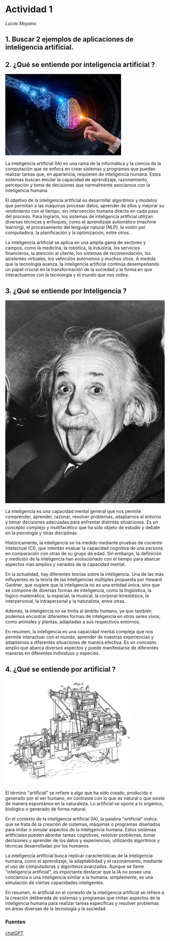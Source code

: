 # Actividad 1

*Lucas Moyano*

## 1. Buscar 2 ejemplos de aplicaciones de inteligencia artificial.

## 2. ¿Qué se entiende por inteligencia artificial ?

![](img/ai_picture.jpg)

La inteligencia artificial (IA) es una rama de la informática y la ciencia de la computación que se enfoca en crear sistemas y programas que puedan realizar tareas que, en apariencia, requieren de inteligencia humana. Estos sistemas buscan emular la capacidad de aprendizaje, razonamiento, percepción y toma de decisiones que normalmente asociamos con la inteligencia humana.

El objetivo de la inteligencia artificial es desarrollar algoritmos y modelos que permitan a las máquinas procesar datos, aprender de ellos y mejorar su rendimiento con el tiempo, sin intervención humana directa en cada paso del proceso. Para lograrlo, los sistemas de inteligencia artificial utilizan diversas técnicas y enfoques, como el aprendizaje automático (machine learning), el procesamiento del lenguaje natural (NLP), la visión por computadora, la planificación y la optimización, entre otros.

La inteligencia artificial se aplica en una amplia gama de sectores y campos, como la medicina, la robótica, la industria, los servicios financieros, la atención al cliente, los sistemas de recomendación, los asistentes virtuales, los vehículos autónomos y muchos otros. A medida que la tecnología avanza, la inteligencia artificial continúa desempeñando un papel crucial en la transformación de la sociedad y la forma en que interactuamos con la tecnología y el mundo que nos rodea.

## 3. ¿Qué se entiende por Inteligencia ?

![](img/albert_einstein.jpg)

La inteligencia es una capacidad mental general que nos permite comprender, aprender, razonar, resolver problemas, adaptarnos al entorno y tomar decisiones adecuadas para enfrentar distintas situaciones. Es un concepto complejo y multifacético que ha sido objeto de estudio y debate en la psicología y otras disciplinas.

Históricamente, la inteligencia se ha medido mediante pruebas de cociente intelectual (CI), que intentan evaluar la capacidad cognitiva de una persona en comparación con otras de su grupo de edad. Sin embargo, la definición y medición de la inteligencia han evolucionado con el tiempo para abarcar aspectos más amplios y variados de la capacidad mental.

En la actualidad, hay diferentes teorías sobre la inteligencia. Una de las más influyentes es la teoría de las inteligencias múltiples propuesta por Howard Gardner, que sugiere que la inteligencia no es una entidad única, sino que se compone de diversas formas de inteligencia, como la lingüística, la lógico-matemática, la espacial, la musical, la corporal-kinestésica, la interpersonal, la intrapersonal y la naturalista, entre otras.

Además, la inteligencia no se limita al ámbito humano, ya que también podemos encontrar diferentes formas de inteligencia en otros seres vivos, como animales y plantas, adaptadas a sus respectivos entornos.

En resumen, la inteligencia es una capacidad mental compleja que nos permite interactuar con el mundo, aprender de nuestras experiencias y adaptarnos a diferentes situaciones de manera efectiva. Es un concepto amplio que abarca diversos aspectos y puede manifestarse de diferentes maneras en diferentes individuos y especies.

## 4. ¿Qué se entiende por artificial ?

![](img/machine.png)

El término "artificial" se refiere a algo que ha sido creado, producido o generado por el ser humano, en contraste con lo que es natural o que existe de manera espontánea en la naturaleza. Lo artificial se opone a lo orgánico, biológico o generado de forma natural.

En el contexto de la inteligencia artificial (IA), la palabra "artificial" indica que se trata de la creación de sistemas, máquinas o programas diseñados para imitar o simular aspectos de la inteligencia humana. Estos sistemas artificiales pueden abordar tareas cognitivas, resolver problemas, tomar decisiones y aprender de los datos y experiencias, utilizando algoritmos y técnicas desarrolladas por los humanos.

La inteligencia artificial busca replicar características de la inteligencia humana, como el aprendizaje, la adaptabilidad y el razonamiento, mediante el uso de computadoras y algoritmos avanzados. Aunque se llame "inteligencia artificial", es importante destacar que la IA no posee una conciencia o una inteligencia similar a la humana; simplemente, es una simulación de ciertas capacidades inteligentes.

En resumen, lo artificial en el contexto de la inteligencia artificial se refiere a la creación deliberada de sistemas y programas que imitan aspectos de la inteligencia humana para realizar tareas específicas y resolver problemas en áreas diversas de la tecnología y la sociedad.

### Fuentes

[chatGPT](https://chat.openai.com/)